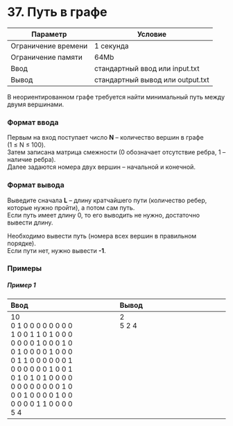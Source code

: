 # 37. Путь в графе

| Параметр            | Условие                          |
|---------------------|----------------------------------|
| Ограничение времени | 1 секунда                        |
| Ограничение памяти  | 64Mb                             |
| Ввод                | стандартный ввод или input.txt   |
| Вывод               | стандартный вывод или output.txt |

В неориентированном графе требуется найти минимальный путь между двумя вершинами.

### Формат ввода
Первым на вход поступает число **N** – количество вершин в графе (1&nbsp;≤&nbsp;N&nbsp;≤&nbsp;100).  
Затем записана матрица смежности (0 обозначает отсутствие ребра, 1 – наличие ребра).  
Далее задаются номера двух вершин – начальной и конечной.

### Формат вывода
Выведите сначала **L** – длину кратчайшего пути (количество ребер, которые нужно пройти), а потом сам путь.  
Если путь имеет длину 0, то его выводить не нужно, достаточно вывести длину.

Необходимо вывести путь (номера всех вершин в правильном порядке).  
Если пути нет, нужно вывести **-1**.

### Примеры

##### Пример 1
<table>
    <thead>
        <tr>
            <th width="250px" align="left">Ввод</th>
            <th width="250px" align="left">Вывод</th>
        </tr>
    </thead>
    <tr>
        <td>
            10<br>
            0 1 0 0 0 0 0 0 0 0<br>
            1 0 0 1 1 0 1 0 0 0<br>
            0 0 0 0 1 0 0 0 1 0<br>
            0 1 0 0 0 0 1 0 0 0<br>
            0 1 1 0 0 0 0 0 0 1<br>
            0 0 0 0 0 0 1 0 0 1<br>
            0 1 0 1 0 1 0 0 0 0<br>
            0 0 0 0 0 0 0 0 1 0<br>
            0 0 1 0 0 0 0 1 0 0<br>
            0 0 0 0 1 1 0 0 0 0<br>
            5 4
        </td>
        <td>
            2<br>
            5 2 4<br><br><br><br><br><br><br><br><br><br><br>
        </td>
    </tr>
</table>